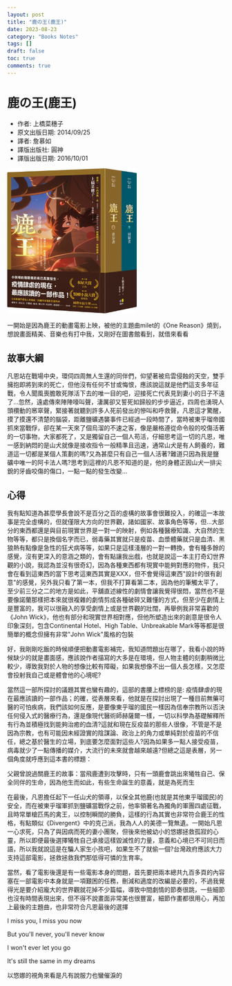```yaml
---
layout: post
title: "鹿の王(鹿王)"
date: 2023-08-23
category: "Books Notes"
tags: []
draft: false
toc: true
comments: true
---
```


# 鹿の王(鹿王)
* 作者: 上橋菜穗子
* 原文出版日期: 2014/09/25
* 譯者: 詹慕如
* 譯版出版社: 圓神
* 譯版出版日期: 2016/10/01

<img src="/assets/posts/鹿王.jpg" alt="" width="300"/>

一開始是因為鹿王的動畫電影上映，被他的主題曲milet的《One Reason》燒到，想說畫面精美、音樂也有打中我，又剛好在圖書館看到，就借來看看

<!-- more -->

## 故事大綱
凡恩站在戰場中央，環伺四周無人生還的同伴們，仰望著被烏雲侵蝕的天空，雙手擁抱即將到來的死亡，但他沒有任何不甘或悔恨，應該說這就是他們這支多年征戰，令人聞風喪膽敢死隊活下去的唯一目的吧，迎接死亡代表見到妻小的日子不遠了...忽然，遠處傳來陣陣嚎叫聲，淒厲卻又誓死如歸般的步步逼近，四周也湧現人頭欑動的窸窣聲，緊接著就聽到許多人死前發出的慘叫和呼救聲，凡恩這才驚醒，摸了摸還不清楚的腦袋，距離鹽礦遇襲事件已經過一段時間了，當時被東乎瑠帝國抓來當戰俘，卻在某一天來了個烏溜的不速之客，像是嚴格遵從命令般的咬傷活著的一切事物，大家都死了，又是獨留自己一個人苟活，仔細思考這一切的凡恩，唯一感到納悶的是山犬就像是接收指令一般精準且迅速，通常山犬是有人飼養的，難道這一切都是某個人策劃的嗎?又為甚麼只有自己一個人活著?難道只因為我是鹽礦中唯一的阿卡法人嗎?思考到這裡的凡恩不知道的是，他的身體正因山犬一排尖銳的牙齒咬傷的傷口，一點一點的發生改變...

## 心得
我有點知道為甚麼學長會說不是百分之百的虛構的故事會很難投入，的確這一本故事是完全虛構的，但就僅限大方向的世界觀，諸如國家、故事角色等等，但...大部分的東西都還是與目前現實世界是一對一的映射，例如各種醫療知識、大自然的生物等等，都只是換個名字而已，弱毒藥其實就只是疫苗、血漿體藥就只是血清、黑狼熱有點像是急性的狂犬病等等，如果只是這樣淺層的一對一轉換，會有種多餘的感覺，沒有更深入的意涵之類的，會有點讓我出戲，也就是說這一本主打奇幻世界觀的小說，我認為並沒有很奇幻，因為各種東西都有現實中能夠對應的物件，我只會在看到這東西的當下思考這東西其實是XXX，但不會覺得這東西"設計的很有創意"的感覺，另外我只看了第一本，但我不打算看第二本，因為他的筆觸太平了，至少前三分之二的地方是如此，平舖直述線性的劇情會讓我覺得很悶，當然也不是要像諾蘭那樣把本來就很複雜的劇情剪成各種破碎又難懂的方式，但至少在劇情上是豐富的，我可以很融入的享受劇情上或是世界觀的壯闊，再舉例我非常喜歡的《John Wick》，他也有部分和現實世界相對應，但他所塑造出來的創意是很令人印象深刻，包含Continental Hotel、High Table、Unbreakable Mark等等都是很簡單的概念但擁有非常"John Wick"風格的包裝

好，我剛剛吃飯的時候順便把動畫電影補完，我知道問題出在哪了，我看小說的時候缺少的就是畫面感，應該說作者描寫的大多是在環境，但人物主體的刻劃稍微比較少，導致我對於人物的想像比較有障礙，如果我想像不出一個人長怎樣，又怎麼會投射我自己或是體會他的心境呢?

當然這一部所探討的議題其實也蠻有趣的，這部的書腰上標榜的是: 疫情肆虐的現在最應該讀的一部作品；的確，從表層來看，他就是在探討出現了一種目前無藥可醫的可怕疾病，我們該如何反應，是要像東乎瑠的國民一樣因為信奉宗教所以否決任何侵入式的醫療行為，還是像現代醫術師赫薩爾一樣，一切以科學為基礎解釋所有行為並積極找到能夠治癒的血清?這就和現在反疫苗的那些人很像，不管是不是因為宗教，也有可能因未經證實的陰謀論、政治上的角力或單純對於疫苗的不信任，總之基於醫生的立場，到底要怎麼面對這些人?因為如果多一點人接受疫苗，病毒就少了一點傳播的媒介，大流行的未來就會越來越遠?但總之這是表層，另一個角度就呼應到這本書的標題：

父親曾說過關鹿王的故事：當飛鹿遭到攻擊時，只有一頭鹿會跳出來犧牲自己、保全同伴的生命，因為他生而如此，有些生命誕生的意義，就是為死而生

在最後，凡恩擔任起下一任山犬的領導，以保全其他鹿(也就是其他東乎瑠國民)的安全，而在被東乎瑠軍抓到鹽礦當戰俘之前，他率領著名為獨角的軍團四處征戰，且時常單槍匹馬的禽王，以控制瞬間的勝負，這樣的行為其實也非常符合鹿王的性格，有點類似《Divergent》中的克己派，我為人人的美德一覽無遺。一開始凡恩一心求死，只為了與因病而死的妻小團聚，但後來他被幼小的悠娜拯救孤寂的心靈，所以即便最後選擇犧牲自己承接這樣毀滅性的力量，意義和心境已不可同日而語，所以我就說這是在騙人家生小孩吧，如果生不了就偷一個?台灣政府應該大力支持這部電影，拯救拯救我們那低得可憐的生育率。

當然，看了電影後還是有一些電影本身的問題，首先要把兩本總共九百多頁的內容塞在一部電影中本身就是一項艱困的任務，刪減和適度的改編是必要的，不過我覺得光是要介紹龐大的世界觀就花掉不少篇幅，導致中間劇情的節奏很跳，一些細節也沒有時間表現出來，但不得不說畫面非常美也很豐富，細節作畫都很用心，再加上最後的主題曲，也非常符合凡恩最後的選擇

I miss you, I miss you now

But you'll never, you'll never know

I won't ever let you go

It's still the same in my dreams

以悠娜的視角來看是凡有說服力也蠻催淚的